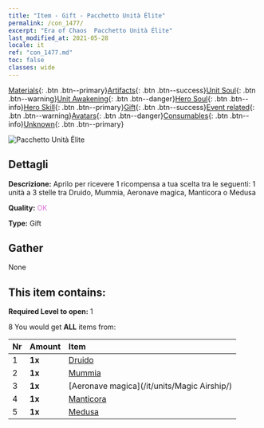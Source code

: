 ```yaml
---
title: "Item - Gift - Pacchetto Unità Élite"
permalink: /con_1477/
excerpt: "Era of Chaos  Pacchetto Unità Élite"
last_modified_at: 2021-05-28
locale: it
ref: "con_1477.md"
toc: false
classes: wide
---
```

 [Materials](/ItemsIT/){: .btn .btn--primary}[Artifacts](/ItemsIT/Artifacts/){: .btn .btn--success}[Unit Soul](/ItemsIT/UnitSoul/){: .btn .btn--warning}[Unit Awakening](/ItemsIT/UnitAwakening/){: .btn .btn--danger}[Hero Soul](/ItemsIT/HeroSoul/){: .btn .btn--info}[Hero Skill](/ItemsIT/HeroSkill/){: .btn .btn--primary}[Gift](/ItemsIT/Gift/){: .btn .btn--success}[Event related](/ItemsIT/Events/){: .btn .btn--warning}[Avatars](/ItemsIT/Avatars/){: .btn .btn--danger}[Consumables](/ItemsIT/Consumables/){: .btn .btn--info}[Unknown](/ItemsIT/Unknown/){: .btn .btn--primary}

 ![Pacchetto Unità Élite](/images/t/i_907055.png)

## Dettagli
 **Descrizione:** Aprilo per ricevere 1 ricompensa a tua scelta tra le seguenti: 1 unità a 3 stelle tra Druido, Mummia, Aeronave magica, Manticora o Medusa

 **Quality:** <span style="color: #DA70D6">OK</span>

 **Type:** Gift

## Gather

  None

## This item contains:

 **Required Level to open:** 1

 8 You would get **ALL** items  from:

  | Nr | Amount |     Item    |
  |:---|:-------|:------------|
  | 1 |  **1x** | [Druido](/it/units/Druid/) |  | 
  | 2 |  **1x** | [Mummia](/it/units/Mummy/) |  | 
  | 3 |  **1x** | [Aeronave magica](/it/units/Magic Airship/) |  | 
  | 4 |  **1x** | [Manticora](/it/units/Manticore/) |  | 
  | 5 |  **1x** | [Medusa](/it/units/Medusa/) |  | 
